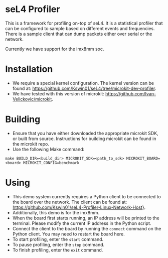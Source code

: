 # seL4 Profiler
This is a framework for profiling on-top of seL4. It is a statistical profiler that can be configured to 
sample based on different events and frequencies. There is a sample client that can dump packets either 
over serial or the network. 

Currently we have support for the imx8mm soc.

# Installation

- We require a special kernel configuration. The kernel version can be found at: https://github.com/Kswin01/seL4/tree/microkit-dev-profiler.
- We have tested with this version of microkit: https://github.com/Ivan-Velickovic/microkit.

# Building
- Ensure that you have either downloaded the appropriate microkit SDK, or built from source. Instructions for building microkit can be found in the microkit repo.
- Use the following Make command:
```
make BUILD_DIR=<build_dir> MICROKIT_SDK=<path_to_sdk> MICROKIT_BOARD=<board> MICROKIT_CONFIG=benchmark
```

# Using

- This demo system currently requires a Python client to be connected to the board over the network. The client can be found at: https://github.com/Kswin01/seL4-Profiler-Linux-Network-Host}.
- Additionally, this demo is for the imx8mm.
- When the board first starts running, an IP address will be printed to the terminal. Please modify the current IP address in the Python script.
- Connect the client to the board by running the `connect` command on the Python client. You may need to restart the board here.
- To start profiling, enter the `start` command.
- To pause profiling, enter the `stop` command.
- To finish profiling, enter the `exit` command. 
